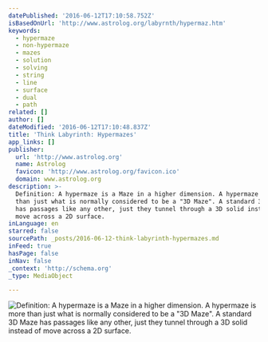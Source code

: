 ```yaml
---
datePublished: '2016-06-12T17:10:58.752Z'
isBasedOnUrl: 'http://www.astrolog.org/labyrnth/hypermaz.htm'
keywords:
  - hypermaze
  - non-hypermaze
  - mazes
  - solution
  - solving
  - string
  - line
  - surface
  - dual
  - path
related: []
author: []
dateModified: '2016-06-12T17:10:48.837Z'
title: 'Think Labyrinth: Hypermazes'
app_links: []
publisher:
  url: 'http://www.astrolog.org'
  name: Astrolog
  favicon: 'http://www.astrolog.org/favicon.ico'
  domain: www.astrolog.org
description: >-
  Definition: A hypermaze is a Maze in a higher dimension. A hypermaze is more
  than just what is normally considered to be a "3D Maze". A standard 3D Maze
  has passages like any other, just they tunnel through a 3D solid instead of
  move across a 2D surface.
inLanguage: en
starred: false
sourcePath: _posts/2016-06-12-think-labyrinth-hypermazes.md
inFeed: true
hasPage: false
inNav: false
_context: 'http://schema.org'
_type: MediaObject

---
```

![Definition: A hypermaze is a Maze in a higher dimension. A hypermaze is more than just what is normally considered to be a "3D Maze". A standard 3D Maze has passages like any other, just they tunnel through a 3D solid instead of move across a 2D surface.](https://the-grid-user-content.s3-us-west-2.amazonaws.com/d28514f7-5bb8-4d55-abd9-f37a9f8166da.gif)